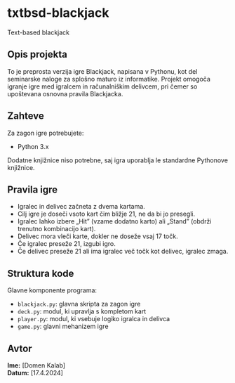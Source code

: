 # txtbsd-blackjack
Text-based blackjack

## Opis projekta
To je preprosta verzija igre Blackjack, napisana v Pythonu, kot del seminarske naloge za splošno maturo iz informatike. Projekt omogoča igranje igre med igralcem in računalniškim delivcem, pri čemer so upoštevana osnovna pravila Blackjacka.

## Zahteve
Za zagon igre potrebujete:
- Python 3.x

Dodatne knjižnice niso potrebne, saj igra uporablja le standardne Pythonove knjižnice.


## Pravila igre
- Igralec in delivec začneta z dvema kartama.
- Cilj igre je doseči vsoto kart čim bližje 21, ne da bi jo presegli.
- Igralec lahko izbere „Hit” (vzame dodatno karto) ali „Stand” (obdrži trenutno kombinacijo kart).
- Delivec mora vleči karte, dokler ne doseže vsaj 17 točk.
- Če igralec preseže 21, izgubi igro.
- Če delivec preseže 21 ali ima igralec več točk kot delivec, igralec zmaga.

## Struktura kode
Glavne komponente programa:
- `blackjack.py`: glavna skripta za zagon igre
- `deck.py`: modul, ki upravlja s kompletom kart
- `player.py`: modul, ki vsebuje logiko igralca in delivca
- `game.py`: glavni mehanizem igre

## Avtor
**Ime:** [Domen Kalab]  
**Datum:** [17.4.2024]



